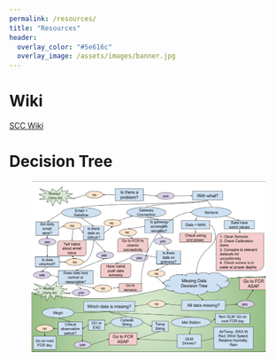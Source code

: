 ```yaml
---
permalink: /resources/
title: "Resources"
header:
  overlay_color: "#5e616c"
  overlay_image: /assets/images/banner.jpg
---
```


# Wiki

[SCC Wiki](https://github.com/CareyLabVT/SmartConnectedCommunities/wiki)

# Decision Tree

<figure>
	<a href="/assets/images/decision-tree.jpg"><img src="/assets/images/decision-tree.jpg"></a>
</figure>